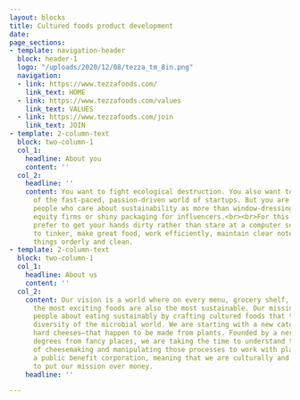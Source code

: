 ```yaml
---
layout: blocks
title: Cultured foods product development
date: 
page_sections:
- template: navigation-header
  block: header-1
  logo: "/uploads/2020/12/08/tezza_tm_8in.png"
  navigation:
  - link: https://www.tezzafoods.com/
    link_text: HOME
  - link: https://www.tezzafoods.com/values
    link_text: VALUES
  - link: https://www.tezzafoods.com/join
    link_text: JOIN
- template: 2-column-text
  block: two-column-1
  col_1:
    headline: About you
    content: ''
  col_2:
    headline: ''
    content: You want to fight ecological destruction. You also want to be a part
      of the fast-paced, passion-driven world of startups. But you are looking for
      people who care about sustainability as more than window-dressing for private
      equity firms or shiny packaging for influencers.<br><br>For this position, you
      prefer to get your hands dirty rather than stare at a computer screen. You love
      to tinker, make great food, work efficiently, maintain clear notes, and keep
      things orderly and clean.
- template: 2-column-text
  block: two-column-1
  col_1:
    headline: About us
    content: ''
  col_2:
    content: Our vision is a world where on every menu, grocery shelf, and table,
      the most exciting foods are also the most sustainable. Our mission is to excite
      people about eating sustainably by crafting cultured foods that tap into the
      diversity of the microbial world. We are starting with a new category of aged,
      hard cheeses—that happen to be made from plants. Founded by a nerd with fancy
      degrees from fancy places, we are taking the time to understand the science
      of cheesemaking and manipulating those processes to work with plants. We are
      a public benefit corporation, meaning that we are culturally and legally obligated
      to put our mission over money.
    headline: ''

---
```

